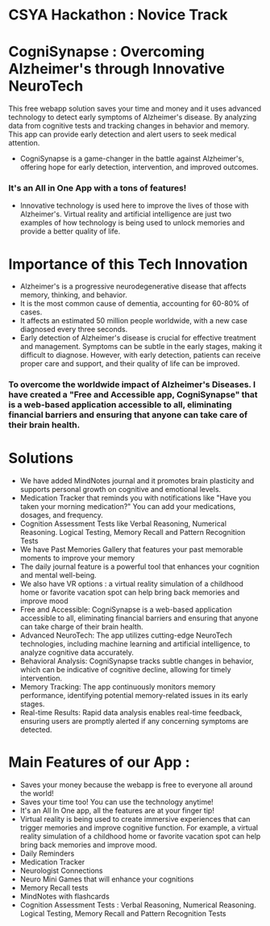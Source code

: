 # CSYA Hackathon : Novice Track

# CogniSynapse : Overcoming Alzheimer's through Innovative NeuroTech
This free webapp solution saves your time and money and it uses advanced technology to detect early symptoms of Alzheimer's disease. By analyzing data from cognitive tests and tracking changes in behavior and memory. This app can provide early detection and alert users to seek medical attention.
- CogniSynapse is a game-changer in the battle against Alzheimer's, offering hope for early detection, intervention, and improved outcomes. 
### It's an All in One App with a tons of features!

- Innovative technology is used here to improve the lives of those with Alzheimer's. Virtual reality and artificial intelligence are just two examples of how technology is being used to unlock memories and provide a better quality of life.

# Importance of this Tech Innovation 
- Alzheimer's is a progressive neurodegenerative disease that affects memory, thinking, and behavior.
- It is the most common cause of dementia, accounting for 60-80% of cases. 
- It affects an estimated 50 million people worldwide, with a new case diagnosed every three seconds. 
- Early detection of Alzheimer's disease is crucial for effective treatment and management. Symptoms can be subtle in the early stages, making it difficult to diagnose. However, with early detection, patients can receive proper care and support, and their quality of life can be improved.

### To overcome the worldwide impact of Alzheimer's Diseases. I have created a "Free and Accessible app, CogniSynapse" that is a web-based application accessible to all, eliminating financial barriers and ensuring that anyone can take care of their brain health. 

# Solutions
- We have added MindNotes journal and it promotes brain plasticity and supports personal growth on cognitive and emotional levels.
- Medication Tracker that reminds you with notifications like "Have you taken your morning medication?" You can add your medications, dosages, and frequency.
- Cognition Assessment Tests like Verbal Reasoning, Numerical Reasoning. Logical Testing, Memory Recall and Pattern Recognition Tests
- We have Past Memories Gallery that features your past memorable moments to improve your memory
- The daily journal feature is a powerful tool that enhances your cognition and mental well-being.
- We also have VR options :  a virtual reality simulation of a childhood home or favorite vacation spot can help bring back memories and improve mood
- Free and Accessible: CogniSynapse is a web-based application accessible to all, eliminating financial barriers and ensuring that anyone can take charge of their brain health.
- Advanced NeuroTech: The app utilizes cutting-edge NeuroTech technologies, including machine learning and artificial intelligence, to analyze cognitive data accurately.
- Behavioral Analysis: CogniSynapse tracks subtle changes in behavior, which can be indicative of cognitive decline, allowing for timely intervention.
- Memory Tracking: The app continuously monitors memory performance, identifying potential memory-related issues in its early stages.
- Real-time Results: Rapid data analysis enables real-time feedback, ensuring users are promptly alerted if any concerning symptoms are detected.


# Main Features of our App :
- Saves your money because the webapp is free to everyone all around the world!
- Saves your time too! You can use the technology anytime!
- It's an All In One app, all the features are at your finger tip!
- Virtual reality is being used to create immersive experiences that can trigger memories and improve cognitive function. For example, a virtual reality simulation of a childhood home or favorite vacation spot can help bring back memories and improve mood.
- Daily Reminders
- Medication Tracker
- Neurologist Connections
- Neuro Mini Games that will enhance your cognitions
- Memory Recall tests
- MindNotes with flashcards
- Cognition Assessment Tests : Verbal Reasoning, Numerical Reasoning. Logical Testing, Memory Recall and Pattern Recognition Tests
